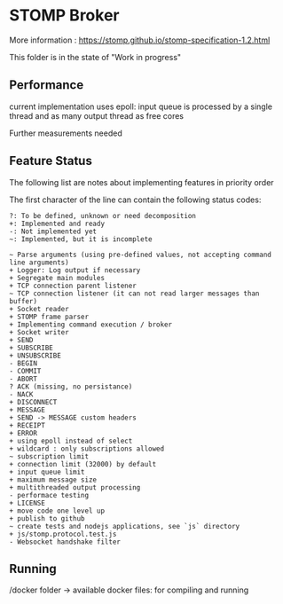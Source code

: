 STOMP Broker
============

More information : https://stomp.github.io/stomp-specification-1.2.html

This folder is in the state of "Work in progress"

Performance
-----------

current implementation uses epoll:
input queue is processed by a single thread
and as many output thread as free cores

Further measurements needed

Feature Status
--------------

The following list are notes about implementing features in priority order

The first character of the line can contain the following status codes:

```
?: To be defined, unknown or need decomposition
+: Implemented and ready
-: Not implemented yet
~: Implemented, but it is incomplete
```


```
~ Parse arguments (using pre-defined values, not accepting command line arguments)
+ Logger: Log output if necessary
+ Segregate main modules
+ TCP connection parent listener
~ TCP connection listener (it can not read larger messages than buffer)
+ Socket reader
+ STOMP frame parser
+ Implementing command execution / broker
+ Socket writer
+ SEND
+ SUBSCRIBE
+ UNSUBSCRIBE
- BEGIN
- COMMIT
- ABORT
? ACK (missing, no persistance)
- NACK
+ DISCONNECT
+ MESSAGE
+ SEND -> MESSAGE custom headers
+ RECEIPT
+ ERROR
+ using epoll instead of select
+ wildcard : only subscriptions allowed
~ subscription limit
+ connection limit (32000) by default
+ input queue limit
+ maximum message size
+ multithreaded output processing
- performace testing
+ LICENSE
+ move code one level up
+ publish to github
~ create tests and nodejs applications, see `js` directory
+ js/stomp.protocol.test.js
- Websocket handshake filter
```

Running
-------

/docker folder -> available docker files: for compiling and running

